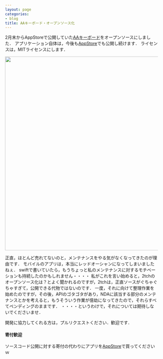 ```yaml
---
layout: page
categories:
- blog
title: AAキーボード・オープンソース化
---
```


2月末からAppStoreで公開していた[AAキーボード](https://github.com/sonsongithub/AAKeyboard)をオープンソースにしました．
アプリケーション自体は，今後も[AppStore](https://itunes.apple.com/jp/app/aa-keyboard/id964182815?l=en&mt=8)でも公開し続けます．
ライセンスは，MITライセンスにします．

<img src="http://appstore.sonson.jp/assets/top.png" width="640"/>

正直，ほとんど売れてないのと，メンテナンスをやる気がなくなってきたのが理由です．
モバイルのアプリは，本当にレッドオーシャンになってしまいましたねぇ．
swiftで書いていたら，もうちょっと私のメンテナンスに対するモチベーションも持続したのかもしれません・・・・
私がこれを言い始めると，2tchのオープンソース化は？とよく聞かれるのですが，2tchは，正直ソースがぐちゃぐちゃすぎて，公開できる代物ではないのです．
一度，それに向けて整理作業を始めたのですが，その後，APIのゴタゴタがあり，NDAに該当する部分のメンテナンスとかを考えると，もうそういう作業が億劫になってきたので，それらすべてペンディングのままです．
・・・・というわけで，それについては期待しないでくださいませ．

開発に協力してくれる方は，プルリクエストください．歓迎です．

#### 寄付歓迎
ソースコード公開に対する寄付の代わりにアプリを[AppStore](https://itunes.apple.com/jp/app/aa-keyboard/id964182815?l=en&mt=8)で買ってくださいｗ

<div class="github-widget" data-repo="sonsongithub/AAKeyboard"></div>